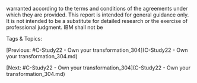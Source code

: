 warranted according to the terms and conditions of the 
agreements under which they are provided.
This report is intended for general guidance only. It is not 
intended to be a substitute for detailed research or the 
exercise of professional judgment. IBM shall not be 

   Tags & Topics:
   

[Previous: #C-Study22 - Own your transformation_304](C-Study22 - Own your transformation_304.md)

[Next: #C-Study22 - Own your transformation_304](C-Study22 - Own your transformation_304.md)
